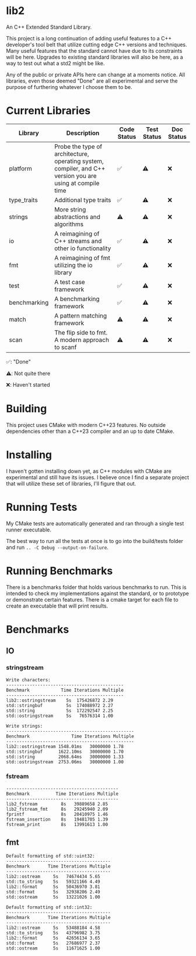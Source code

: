 # lib2
An C++ Extended Standard Library.

This project is a long continuation of adding useful features to a C++ developer's tool belt that utilize cutting edge C++ versions and techniques. Many useful features that the standard cannot have due to its constraints will be here. Upgrades to existing standard libraries will also be here, as a way to test out what a std2 might be like.

Any of the public or private APIs here can change at a moments notice. All libraries, even those deemed "Done" are all experimental and serve the purpose of furthering whatever I choose them to be.

# Current Libraries
| Library | Description | Code Status | Test Status | Doc Status |
| ------- | ----------- | ----------- | ----------- | ---------- |
| platform | Probe the type of architecture, operating system, compiler, and C++ version you are using at compile time | ✅ | ⚠️ | ❌ |
| type_traits | Additional type traits | ✅ | ⚠️ | ❌ |
| strings | More string abstractions and algorithms | ⚠️ | ⚠️ | ❌ |
| io | A reimagining of C++ streams and other io functionality | ✅ | ⚠️ | ❌ |
| fmt | A reimagining of fmt utilizing the io library | ✅ | ⚠️ | ❌ |
| test | A test case framework | ✅ | ⚠️ | ❌ |
| benchmarking | A benchmarking framework | ✅ | ⚠️ | ❌ |
| match | A pattern matching framework | ⚠️ | ⚠️ | ❌ |
| scan | The flip side to fmt. A modern approach to scanf | ⚠️ | ⚠️ | ❌ |

✅: "Done"

⚠️: Not quite there

❌: Haven't started

# Building
This project uses CMake with modern C++23 features. No outside dependencies other than a C++23 compiler and an up to date CMake.

# Installing
I haven't gotten installing down yet, as C++ modules with CMake are experimental and still have its issues. I believe once I find a separate project that will utilize these set of libraries, I'll figure that out.

# Running Tests
My CMake tests are automatically generated and ran through a single test runner executable.

The best way to run all the tests at once is to go into the build/tests folder and run `.. -C Debug --output-on-failure`.

# Running Benchmarks
There is a benchmarks folder that holds various benchmarks to run. This is intended to check my implementations against the standard, or to prototype or demonstrate certain features. There is a cmake target for each file to create an executable that will print results.

# Benchmarks
## IO
### stringstream
```
Write characters:
---------------------------------------------
Benchmark            Time Iterations Multiple
---------------------------------------------
lib2::ostringstream    5s  175426872 2.29
std::stringbuf         5s  174088972 2.27
std::string            5s  172292547 2.25
std::ostringstream     5s   76576314 1.00
```
```
Write strings:
-------------------------------------------------
Benchmark                Time Iterations Multiple
-------------------------------------------------
lib2::ostringstream 1548.01ms   30000000 1.78
std::stringbuf      1622.10ms   30000000 1.70
std::string         2068.64ms   30000000 1.33
std::ostringstream  2753.06ms   30000000 1.00
```
### fstream
```
-------------------------------------------
Benchmark          Time Iterations Multiple
-------------------------------------------
lib2_fstream         8s   39889658 2.85    
lib2_fstream_fmt     8s   29245940 2.09    
fprintf              8s   20410975 1.46    
fstream_insertion    8s   19481705 1.39    
fstream_print        8s   13991613 1.00
```
## fmt
```
Default formatting of std::uint32:
----------------------------------------
Benchmark       Time Iterations Multiple
----------------------------------------
lib2::ostream     5s   74674434 5.65
std::to_string    5s   59321166 4.49
lib2::format      5s   50436970 3.81
std::format       5s   32938206 2.49
std::ostream      5s   13221026 1.00
```
```
Default formatting of std::int32:
----------------------------------------
Benchmark       Time Iterations Multiple
----------------------------------------
lib2::ostream     5s   53488184 4.58
std::to_string    5s   43796982 3.75
lib2::format      5s   42656134 3.65
std::format       5s   27686977 2.37
std::ostream      5s   11671625 1.00
```